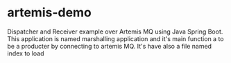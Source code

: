 # artemis-demo
Dispatcher and Receiver example over Artemis MQ using Java Spring Boot. This application is named marshalling application and it's main function a to be a producter by connecting to artemis MQ. It's have also a file named index to load

